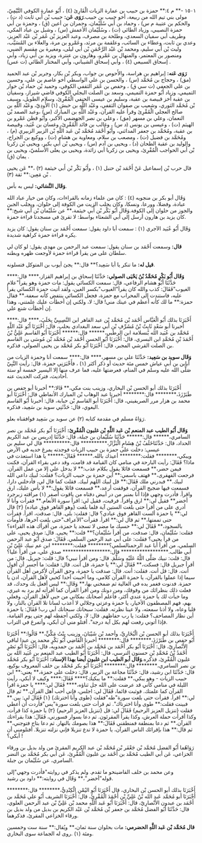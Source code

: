 ١٥٠١ -** م ٤:** حمزة بن حبيب بن عمارة الزيات الْقَارِئ (٤) ، أَبُو عمارة الكوفي التَّيْمِيّ، مولى بني تيم الله من ربيعة، أخو حبيب بن حبيب.**رَوَى عَن:** حبيب بْن أَبي ثابت (د ت) ، والحكم بن عتيبة م س) ، وحماد بن أَبي سُلَيْمان، وحمران بن أعين (ق) ، وحمزة بن أَبي حمزة النصيبي، وزياد الطائي (ت) ، وسُلَيْمان الأعمش (س) ، وشبل بن عباد المكي، وطريف أبي سفيان السعدي، وطلحة بن مصرف، وعبد العزيز بْن عُمَر بْن عَبْد العزيز، وعدي بن ثابت، وعطاء بن السائب، وعلقمة بن مرثد، وعَمْرو بن مرة، والعلاء بن المُسَيَّب، وليث بْن أَبي سليم، ومحمد بْن عَبْد الرَّحْمَنِ بْن أَبي ليلى، ومغيرة بن مقسم الضبي، ومنصور بن المعتمر، والمنهال بن عَمْرو، وهارون بن عنترة، ويزيد بن أَبي زياد، وأبي إسحاق السبيعي (٤) ، وأبي إسحاق الشيباني، وأبي المختار الطائي (ت عس) .

**رَوَى عَنه:** إبراهيم بن هراسة، والأَحوص بن جواب، وبكر بْن بكار، وجرير بْن عبد الحميد (مق) ، وحجاج بن مُحَمَّد (س) ، والحسن بن علي الواسطي أخو عاصم بن علي، وحسين بن علي الجعفي (ت سي ق) ، وحفص بن عُمَر الثقفي الكوفي، وحميد بْن حماد بْن خوار التميمي، وزياد أَبُو حمزة التميمي، وسعد بن الصلت البجلي الكوفي قاضي شيراز، وسفيان بن عقبة أخز قبيصة بن عقبة، وسليم بن عيسى الحنفي الْمُقْرِئ، وسلام الطويل، وسيف بْن مُحَمَّد الثوري، وشعيب بن صفوان الثقفي، وعَبْد اللَّهِ بن حبش (١) الأَودِيّ، وعَبْد اللَّهِ بن صالح العجلي الْمُقْرِئ وقرأ عليه القرآن، وعَبْد اللَّهِ بن المبارك (س) ،وعبد الصمد بْن النعمان، وعلي بن مسهر (مق) ، وعلي بن نصر الجهضمي الأكبر، وأَبُو قطن عَمْرو بن الهيثم (ت) ، وعيسى بن يونس (د س) ، وغالب بن فائد الْمُقْرِئ، وغسان بن عُبَيد، وقبيصة بن عقبة، ومُحَمَّد بن جعفر المدائني، وأَبُو أَحْمَد مُحَمَّد بْن عَبد اللَّهِ بْن الزبير الزبيري (م) ، ومُحَمَّد بن فضيل (ت) ، ومصعب بن سلام، ومعاوية بن هشام (ت) ، ووكيع بن الجراح، والوليد بن عقبة الطحان (د) ، ويحيى بن آدم (س) ، ويحيى بْن أَبي بكير، ويحيى بْن زكريا بْن أَبي الحواجب الْمُقْرِئ، ويحيى بن زكريا أبي زائدة، ويحيى بن يعلى الأَسلميّ، ويحيى بن يمان (ق) .

قال حرب بْن إسماعيل عَنْ أَحْمَد بْن حنبل (١) ، وأَبُو بَكْر بْن أَبي خيثمة (٢) ،** عَن يحيى بْن مَعِين:** ثقة (٣) .

**وَقَال النَّسَائي:** ليس به بأس.

وَقَال أبو بكر بن منجويه (٤) : كان من علماء زمانه بالقراءات، وكان من خيار عباد الله عبادة، وفضلا، وورعا، ونسكا، وكان يجلب الزيت من الكوفة إلى حلوان، ويجلب الجبن والجوز من حلوان إلى الكوفة.وَقَال أَبُو بَكْر بْن أَبي خيثمة،** عن سُلَيْمان بْن أَبي شيخ:** كان يزيد بن هارون أرسل إلى أبي الشعثاء بواسط: لا تقرئ في مسجدنا قراءة حمزة.

وَقَال أَبُو عُبَيد الآجري (١) : سمعت أبا داود يقول: سمعت أَحْمَد بن سنان يقول: كان يزيد يكره قراءة حمزة كراهية شديدة.

**قال:** وسمعت أَحْمَد بن سنان يقول: سمعت عبد الرحمن بن مهدي يقول: لو كان لي سلطان على من يقرأ قراءة حمزة لأوجعت ظهره وبطنه.

**قيل له:** ما تنكر يا أبا سَعِيد؟** قال:** يجئ أيوب بن المتوكل فتسلونه.

**وَقَال أَبُو بَكْرٍ مُحَمَّدُ بْنُ يَحْيَى الصولي:** حَدَّثَنَا إسحاق بن إبراهيم القزاز،**** قال:**** حَدَّثَنَا أَبُو هشام الرفاعي، قال: سمعت الكسائي يقول: مات حمزة وهو يقرأ"علام الغيوب"فَقَالَ: كذب والله كان يقرأ"الغيوب"بكسر الغين، ولقد أتيت حمزة الكسائي يقرأ عليه، فاستندت إلى المحراب مع حمزة، فجعل الكسائي ينتفض كأنه سعفة،** فقال حمزة:** ما لك كأنه أعظم في عينك مني! قال: لا، ولكني إن أخطأت عليك علمتني، وهذا إن أخطأت شنع علي.

أَخْبَرَنَا بذلك أَبُو الْعَبَّاس أَحْمَد بْن مُحَمَّد بْن عبد القاهر ابن النَّصِيبِيِّ بِحَلَبَ،**** قال:**** أخبرنا أبو سَعْدٍ ثَابِتُ بْنُ مُشَرِّفِ بْنِ أَبي سعد البغدادي بحلب، قال: أَخْبَرَنَا أَبُو عَبْد اللَّهِ مُحَمَّد بن عُبَيد الله بْنسلامة ابن الرطبي،****** قال:****** أَخْبَرَنَا أَبُو القاسم عَلِيُّ بْنُ أَحْمَدَ بْنِ مُحَمَّدِ ابن البسري، قال: أَخْبَرَنَا أَبُو الحسن أَحْمَد بْن مُحَمَّد بْن مُوسَى بن القاسم بن الصلت القرشي المجبر، قال: أَخْبَرَنَا أَبُو بكر مُحَمَّد بن يحيى الصولي، فذكره.

**وَقَال سويد بن سَعِيد:** حَدَّثَنَا علي بن مسهر،**** قال:**** سمعت أنا وحمزة الزيات من أبابن بن أَبي عياش خمس مئة حديث أو ذكر أكثر (١) ، فأَخْبَرَنِي حمزة، قال: رأيت النَّبِيّ صَلَّى الله عليه وسلم في المنام، فعرضتها عليه، فما عرف منها إلا اليسير خمسة أو ستة أحاديث، فتركت الحديث عنه.

أَخْبَرَنَا بذلك أبو الحسن بْن البخاري، وزينب بنت مكي،** قَالا:** أخبرنا أبو حفص بن طَبَرْزَذَ،******** قال:******** أخبرنا عبد الوهاب بْن المبارك الأنماطي قال: أَخْبَرَنَا أبو محمد بن هزار مرر الصريفيني، قال: أَخْبَرَنَا أبو القاسم بْن حبابة، قال: أخبرنا أَبُو القاسم البغوي، قال: حَدَّثَنِي سويد بن سَعِيد، فذكره.

رَوَاهُ مسلم في مقدمة كتابه (٢) عن سويد بن سَعِيد فوافقناه بعلو.

**وَقَال أَبُو الطيب عبد المنعم بْن عَبد اللَّهِ بْن غلبون الْمُقْرِئ:** أَخْبَرَنَا أَبُو بكر مُحَمَّد بن نصر السامري،****** قال:****** حَدَّثَنَا سُلَيْمان بن جبلة، قال: حَدَّثَنَا إدريس بن عبد الكريم الحداد، قال: حَدَّثَنَاخَلَفُ بْنُ هِشَامٍ الْبَزَّازُ،********** قال:********** قال لي سليم بن عيسى: دخلت على حمزة بن حبيب الزيات فوجدته يمرغ خديه في الأرض ويبكي،******** فقلت:******** أعيذك بالله.****** فَقَالَ:****** يا هذا استعذت في ماذا؟ فَقَالَ: رأيت البارحة في منامي كان القيامة قد قامت، وقد دعي بقراء القرآن، فكنت فيمن حضر،** فسمعت قائلا يقول بكلام عذب:** لا يدخل علي إلا من عمل القرآن. فرجعت القهقرى،** فهتف باسمي:** أين حمزة بن حبيب الزيات؟ فقلت: لبيك داعي الله لبيك.** فبدرني ملك فَقَالَ:** قل لبيك اللهم لبيك. فقلت كما قال لي، فأدخلني دارا، فسمعت فيها ضجيج القرآن، فوقفت أرعد،** فسمعت قائلا يقول:** لا بأس عليك، ارق واقرأ. فأدرت وجهي فإذا أنا بمنبر من در أبيض دفتاه من ياقوت أصفر (١) مراقته زبرجرد أخضر** فقيل لي:** ارق واقرأ. فرقيت، فقيل لي: اقرأ سورة الأنعام.** فقرأت وأنا لا أدري على من أقرأ حتى بلغت الستين آية فلما بلغت {وهو القاهر فوق عباده) {٢) قال لي:** يا حمزة ألست القاهر فوق عبادي؟ قال: فقلت: بلى. قال: صدقت، اقرأ. فقرأت حتى تممتها،** ثم قال لي:** اقرأ. فقرأت"الأعراف"حتى بلغت آخرها، فأومأت بالسجود،** فَقَالَ لي:** حسبك ما مضى لا تسجد يا حمزة، من أقرأك هذه القراءة؟ فقلت: سُلَيْمان، قال: صدقت، من أقرأ سُلَيْمان؟** قلت:** يحيى. قال: صدق يحيى، على من قرأ يحيى؟ فقلت: على أبي عبد الرحمن السلمي. فَقَالَ: صدق أَبُو عبد الرحمن السلمي، من أقرأ أبا عبد الرحمنالسلمي؟******** فقلت:******** ابن عم نبيك عَلِيّ بْن أَبي طالب.****************** قال:****************** صدق علي، من أقرأ عليا؟ قال: قلت: نبيك صَلَّى اللَّهُ عَلَيْهِ وسَلَّمَ. قال: ومن أقرأ نبيي؟ قال: قلت: جبريل. قال: من أقرأ جبريل قال: فسكت،** فَقَالَ لي:** يا حمزة، قل أنت. قال: فقلت: ما أجسر أن أقول أنت. قال: قل أنت. فقلت: أنت. قال: صدقت يا حمزة، وحق القرآن لأكرمن أهل القرآن سيما إذا عملوا بالقرآن، يا حمزة القرآن كلامي، وما أحببت أحدا كحبي لأهل القرآن، ادن يا حمزة. فدنوت فغمر يده في الغالية ثم ضمخني بها،** وَقَال:** ليس أفعل بك وحدك، قد فعلت ذلك بنظرائك من وفوقك، ومن دونك ومن أقرأ القرآن كما أقرأته لم يرد به غيري، وما خبأت لك يا حمزة عندي أكثر، فأعلم أصحابك بمكاني من حبي لأهل القرآن، وفعلي بهم، فهم المصطفون الأخيار، يا حمزة وعزتي وجلالي لا أعذب لسانا تلا القرآن بالنار، ولا قلبا وعاه، ولا أذنا سمعته، ولا عينا نظرته. فقلت: سبحانك سبحانك أبي رب! فَقَالَ: يا حمزة أين نظار المصاحف؟ فقلت: يا رب حفاظهم. قال: لا، ولكني أحفظه لهم حتى يوم القيامة، فإذا أتوني رفعت لهم بكل آية درجة". أفتلو مني أن أبكي، وأتمرغ في التراب.

أَخْبَرَنَا بذلك أبو الحسن بْن الْبُخَارِيِّ، وأحمد بْن شَيْبَانَ، وزينب بِنْتُ مَكِّيٍّ،** قَالُوا:** أَخْبَرَنَا أَبُو حفص بن طَبَرْزَذَ،******** قال:******** أخبرنا الْقَاضِي أَبُو بَكْرٍ محمد بن عبدا لباقي الأَنْصارِيّ، قال: أَخْبَرَنَا أَبُو بكر أَحْمَد بن مُحَمَّد بن أَحْمَد بن حمدويه، قال: أَخْبَرَنَا أَبُو نَصْرٍ أَحْمَدُ بْنُ مُحَمَّدِ بْنِ حسنون النرسي، قال: أَخْبَرَنَا أَبُو الطيب عبد المنعم بن عُبَيد الله بن غلبون الْمُقْرِئ، فذكره.**وَقَال أبو الطيب ابن غلبون أيضا بهذا الإسناد:** أَخْبَرَنَا أَبُو بكر مُحَمَّد بن نصر السامري،******** قال:******** أَخْبَرَنَا أَبُو بكر مُحَمَّد بن خلف المعروف بوكيع، قال: حَدَّثَنَا ابن رشيد، قال: حَدَّثَنَا مجاعة بن الزبير، قال: دخلت على حمزة،** يعني:** ابن حبيب الزيات - وهو يبكي،** فقلت:** ما يبكيك؟**** فَقَالَ:**** وكيف لا أبكي، رأيت الليلة في منامي كأني قد عرضت على الله جل ثناؤه،**** فَقَالَ لي:**** يا حمزة اقرأ القرآن كما علمتك. فوثبت قائما، فَقَالَ لي: اجلس، فإني أحب أهل القرآن.** ثم قال لي:** اقرأ. فقرأت حتى بلغت سورة"طه"فقلت {طوى وأنا اخترتك) {١) فَقَالَ لي: بين.** فبينت فقلت:** طوى وأنا اخترناك". ثم قرأت حتى بلغت سورة"يس"فأردت أن أعطي فقلت {تنزيل العزيز الرحيم} فَقَالَ لي: قل {تنزيل العزيز الرحيم) {٢) يا حمزة كذا قرأت، وكذا أقرأت حملة العرش، وكذا يقرأ المقرئون. ثم دعا بسوار فسورني، فَقَالَ: هذا بقراءتك القرآن.** ثم دعا بمنطفة فمنطقني فَقَالَ:** هذا بصومك بالنهار. ثم دعا بتاج فتوجني،** ثم قال:** هذا بإقرائك الناس القرآن، يا حمزة لا تدع تنزيلا فإني نزلته تنزيلا. أفتلومني أن أبكي؟ !

رَوَاهُما أَبُو الفضل مُحَمَّد بْن جَعْفَر بْن مُحَمَّد بْن عبد الكريم المقرئ من ولد بديل بن ورقاء الخزاعي، عَن أبي الطيب مُحَمَّد بن أَحْمَد بن غلبون الْمُقْرِئ، عَن أبي بكر مُحَمَّد بن النضر السامري، عن سُلَيْمان بن جبلة.

وعن محمد بن خلف القاضينحو ما تقدم. ولم يذكر في روايته"فأدرت وجهي"إلى قوله"أخضر"،** وَقَال في روايته:** داود بن رشيد.

أَخْبَرَنَا بذلك أبو الحسن بْن البخاري، قال أَخْبَرَنَا أَبُو اليُمْنِ الْكِنْدِيُّ،******** قال:******** أَخْبَرَنَا أبو مُحَمَّد عَبد الله بْنُ عَلِيِّ بْنِ أَحْمَدَ الْمُقْرِئُ، قال: أَخْبَرَنَا الشريف أَبُو علي مُحَمَّد بن أَحْمَد بن عبدون الأَنْصارِيّ، قال: أَخْبَرَنَا أَبُو عَبد اللَّهِ محمد بْن عَلِيِّ بْن عبد الرحمن العلوي، قال: حَدَّثَنَا أَبُو الفضل مُحَمَّد بن جعفر بْن مُحَمَّد بْن عَبْد الكريم بن بديل من ولد بديل بن ورقاء الخزاعي المقرئ، فذكرهما.

**قال مُحَمَّد بْن عَبد اللَّهِ الحضرمي:** مات بحلوان سنة ثمان،** ويُقال:** سنة ست وخمسين ومئة (١) .روى له الجماعة سوى البخاري.